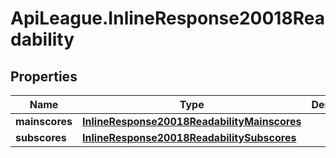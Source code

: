 # ApiLeague.InlineResponse20018Readability

## Properties

Name | Type | Description | Notes
------------ | ------------- | ------------- | -------------
**mainscores** | [**InlineResponse20018ReadabilityMainscores**](InlineResponse20018ReadabilityMainscores.md) |  | [optional] 
**subscores** | [**InlineResponse20018ReadabilitySubscores**](InlineResponse20018ReadabilitySubscores.md) |  | [optional] 


